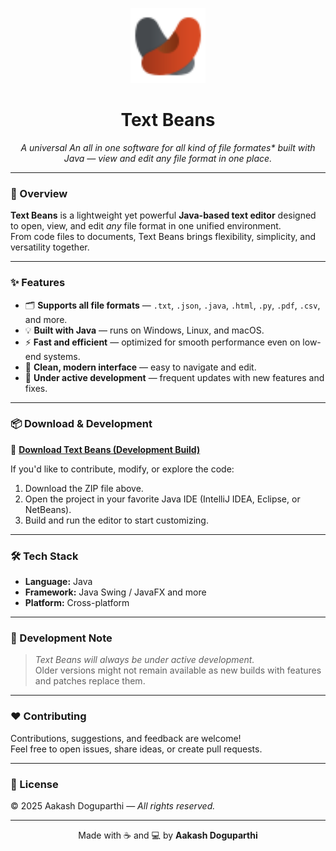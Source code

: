 <p align="center">
  <img src="logo.png" alt="Text Beans Logo" width="120"/>
</p>

<h1 align="center">Text Beans</h1>

<p align="center"><em>A universal An all in one software for all kind of file formates* built with Java — view and edit any file format in one place.</em></p>

---

### 🚀 Overview
**Text Beans** is a lightweight yet powerful **Java-based text editor** designed to open, view, and edit *any* file format in one unified environment.  
From code files to documents, Text Beans brings flexibility, simplicity, and versatility together.

---

### ✨ Features
- 🗂️ **Supports all file formats** — `.txt`, `.json`, `.java`, `.html`, `.py`, `.pdf`, `.csv`, and more.  
- 💡 **Built with Java** — runs on Windows, Linux, and macOS.  
- ⚡ **Fast and efficient** — optimized for smooth performance even on low-end systems.  
- 🎨 **Clean, modern interface** — easy to navigate and edit.  
- 🔧 **Under active development** — frequent updates with new features and fixes.

---

### 📦 Download & Development
🔗 **[Download Text Beans (Development Build)](https://drive.google.com/file/d/1cvgTNA9-ryWHW1Mv9TzxM60FlhNYYJ-k/view?usp=drive_link)**

If you'd like to contribute, modify, or explore the code:
1. Download the ZIP file above.  
2. Open the project in your favorite Java IDE (IntelliJ IDEA, Eclipse, or NetBeans).  
3. Build and run the editor to start customizing.  

---

### 🛠️ Tech Stack
- **Language:** Java  
- **Framework:** Java Swing / JavaFX and more 
- **Platform:** Cross-platform  

---

### 📅 Development Note
> *Text Beans will always be under active development.*  
> Older versions might not remain available as new builds with features and patches replace them.

---

### ❤️ Contributing
Contributions, suggestions, and feedback are welcome!  
Feel free to open issues, share ideas, or create pull requests.

---

### 📜 License
© 2025 Aakash Doguparthi — *All rights reserved.*

---

<p align="center">Made with ☕ and 💻 by <b>Aakash Doguparthi</b></p>
